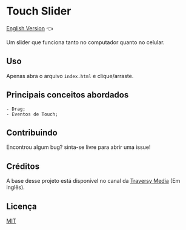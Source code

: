 # Touch Slider

<a href="https://github.com/ItaloPussi/simpleProjectsJS/tree/master/touchSlider/readme.md"> English Version</a> 👈

Um slider que funciona tanto no computador quanto no celular.

## Uso
Apenas abra o arquivo ```index.html``` e clique/arraste.

## Principais conceitos abordados
	- Drag;
    - Eventos de Touch;

## Contribuindo
Encontrou algum bug? sinta-se livre para abrir uma issue!

## Créditos
A base desse projeto está disponível no canal da <a href="https://www.youtube.com/watch?v=5bxFSOA5JYo" target="_blank">Traversy Media</a> (Em inglês).

## Licença
[MIT](https://choosealicense.com/licenses/mit/)
